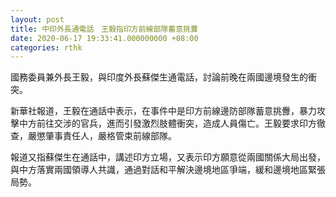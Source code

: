 ```yaml
---
layout: post
title: 中印外長通電話　王毅指印方前線部隊蓄意挑釁
date: 2020-06-17 19:33:41.000000000 +08:00
categories: rthk
---
```


國務委員兼外長王毅，與印度外長蘇傑生通電話，討論前晚在兩國邊境發生的衝突。

新華社報道，王毅在通話中表示，在事件中是印方前線邊防部隊蓄意挑釁，暴力攻擊中方前往交涉的官兵，進而引發激烈肢體衝突，造成人員傷亡。王毅要求印方徹查，嚴懲肇事責任人，嚴格管束前線部隊。

報道又指蘇傑生在通話中，講述印方立場，又表示印方願意從兩國關係大局出發，與中方落實兩國領導人共識，通過對話和平解決邊境地區爭端，緩和邊境地區緊張局勢。
